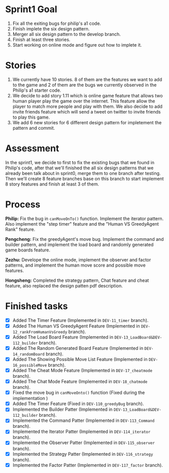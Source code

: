 # Sprint1 Goal

1. Fix all the exiting bugs for philip's a1 code.
2. Finish implete the six design pattern.
3. Merger all six design pattern to the develop branch.
4. Finish at least three stories.
5. Start working on online mode and figure out how to implete it.

# Stories

1. We currently have 10 stories. 8 of them are the features we want to add to the game and 2 of them are the bugs we currently observed in the Philip's a1 starter code.
2. We decide to add story 1.11 which is online game feature that allows two human player play the game over the internet. This feature allow the player to match more people and play with them. We also decide to add invite friends feature which will send a tweet on twitter to invite friends to play this game.
3. We add 6 new stories for 6 different design pattern for impletement the pattern and commit.

# Assessment

In the sprint1, we decide to first to fix the existing bugs that we found in Philip's code, after that we'll finished the all six design patterns that we already been talk about in sprint0, merge them to one branch after testing. Then we'll create 8 feature branches base on this branch to start implement 8 story features and finish at least 3 of them.

# Process

**Philip:** Fix the bug in `canMoveOnTo()` function. Implement the iterator pattern. Also implement the "step timer" feature and the "Human VS GreedyAgent Rank" feature.

**Pengcheng:** Fix the greedyAgent's move bug. Implement the command and builder pattern, and implement the load board and randomly generated game boards feature.

**Zezhu:** Develope the online mode, implement the observer and factor patterns, and implement the human move score and possible move features.

**Hongsheng:** Completed the strategy pattern, Chat feature and cheat feature, also replaced the design patten pdf description.

# Finished tasks

- [x] Added The Timer Feature (Implemented in `DEV-11_timer` branch).
- [x] Added The Human VS GreedyAgent Feature (Implemented in `DEV-12_rankFromHumanVsGreedy` branch).
- [x] Added The Load Board Feature (Implemented in `DEV-13_LoadBoard&DEV-112_builder` branch).
- [x] Added The Random Generated Board Feature (Implemented in `DEV-14_randomBoard` branch).
- [x] Added The Showing Possible Move List Feature (Implemented in `DEV-16_possibleMove` branch).
- [x] Added The Cheat Mode Feature (Implemented in `DEV-17_cheatmode` branch).
- [x] Added The Chat Mode Feature (Implemented in `DEV-18_chatmode` branch).
- [x] Fixed the move bug in `canMoveOnto()` function (Fixed during the implementation )
- [x] Added The Timer Feature (Fixed in `DEV-110_greedyBug` branch).
- [x] Implemented the Builder Patter (Implemented in `DEV-13_LoadBoard&DEV-112_builder` branch).
- [x] Implemented the Command Patter (Implemented in `DEV-113_Command` branch).
- [x] Implemented the Iterator Patter (Implemented in `DEV-114_iterator` branch).
- [x] Implemented the Observer Patter (Implemented in `DEV-115_observer` branch).
- [x] Implemented the Strategy Patter (Implemented in `DEV-116_strategy` branch).
- [x] Implemented the Factor Patter (Implemented in `DEV-117_factor` branch).
